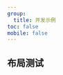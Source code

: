```yaml
---
group:
  title: 开发示例
toc: false
mobile: false
---
```


## 布局测试

<code src="./layout/index.tsx"></code>
